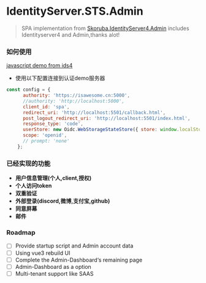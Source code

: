 # IdentityServer.STS.Admin
>SPA implementation from [Skoruba.IdentityServer4.Admin](https://github.com/skoruba/IdentityServer4.Admin)
>includes Identityserver4 and Admin,thanks alot!


### 如何使用
[javascript demo from ids4](https://identityserver4.readthedocs.io/en/latest/quickstarts/4_javascript_client.html)
- 使用以下配置连接到认证demo服务器
```javascript
const config = {
      authority: 'https://isawesome.cn:5000',
      //authority: 'http://localhost:5000',
      client_id: 'spa',
      redirect_uri: 'http://localhost:5501/callback.html',
      post_logout_redirect_uri: 'http://localhost:5501/index.html',
      response_type: 'code',
      userStore: new Oidc.WebStorageStateStore({ store: window.localStorage }),
      scope: 'openid',
      // prompt: 'none'
    };
```

### 已经实现的功能
- **用户信息管理(个人,client,授权)**
- **个人访问token**
- **双重验证**
- **外部登录(discord,微博,支付宝,github)**
- **同意屏幕**
- **邮件**

### Roadmap 
- [ ] Provide startup script and Admin account data
- [ ] Using vue3 rebuild UI
- [ ] Complete the Admin-Dashboard‘s remaining page
- [ ] Admin-Dashboard as a option
- [ ] Multi-tenant support like SAAS
